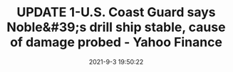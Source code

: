 ---
"title": "UPDATE 1-U.S. Coast Guard says Noble&amp;#39;s drill ship stable, cause of damage probed - Yahoo Finance"
"date": "2021-9-3 19:50:22"
"feed_name": "GOOGLENEWS"
"feed_website": "https://news.google.com/search?q=drilling%2Bincident&hl=en-US&gl=US&ceid=US:en"
"feed_rss": "https://news.google.com/rss/search?q=drilling%2Bincident&hl=en-US&gl=US&ceid=US:en"
"link": "https://finance.yahoo.com/news/1-u-coast-guard-says-195022384.html"
"file": "_posts/2021-1-1-c8537303b7cc19f49c755ad9518f4ace7366ad48.md"
"accident": "1"
"drilling": "0"
---